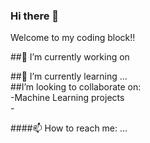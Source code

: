### Hi there 👋
Welcome to my coding block!!

##🔭 I’m currently working on

<div>
##🌱 I’m currently learning ...
</div>

<div>
  ##I’m looking to collaborate on:<br>
  -Machine Learning projects<br>
  -
</div>

####📫 How to reach me: ...
